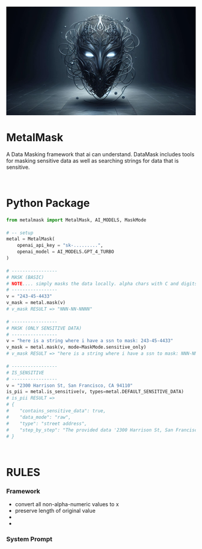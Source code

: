 ![alt text](banner.png)

# MetalMask
A Data Masking framework that ai can understand. DataMask includes tools for masking sensitive data as well as searching strings for data that is sensitive. 

<br>

# Python Package

```python
from metalmask import MetalMask, AI_MODELS, MaskMode

# -- setup
metal = MetalMask(
    openai_api_key = "sk-.........",
    openai_model = AI_MODELS.GPT_4_TURBO
)

# -----------------
# MASK (BASIC)
# NOTE.... simply masks the data locally. alpha chars with C and digits with N.
# -----------------
v = "243-45-4433"
v_mask = metal.mask(v)
# v_mask RESULT => "NNN-NN-NNNN"

# -----------------
# MASK (ONLY SENSITIVE DATA)
# -----------------
v = "here is a string where i have a ssn to mask: 243-45-4433"
v_mask = metal.mask(v, mode=MaskMode.sensitive_only)
# v_mask RESULT => "here is a string where i have a ssn to mask: NNN-NN-NNNN"

# -----------------
# IS_SENSITIVE
# -----------------
v = "2300 Harrison St, San Francisco, CA 94110"
is_pii = metal.is_sensitive(v, types=metal.DEFAULT_SENSITIVE_DATA)
# is_pii RESULT =>
# {
#    "contains_sensitive_data": true,
#    "data_mode": "raw",
#    "type": "street address",
#    "step_by_step": "The provided data '2300 Harrison St, San Francisco, CA 94110' resembles a typical street address format with a street name, city, and zip code. Cross-referencing with the sensitive types list in the protocol, 'street address' is listed as sensitive information. The data is not masked as it contains readable text."
# }

```

<br>


# RULES
### Framework
-  convert all non-alpha-numeric values to x
-  preserve length of original value
-  
-  


### System Prompt
```
```
